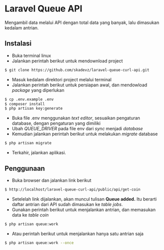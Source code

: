 # Laravel Queue API
Mengambil data melalui API dengan total data yang banyak, lalu dimasukan kedalam antrian.

## Instalasi
* Buka terminal linux
* Jalankan perintah berikut untuk mendownload project
```bash
$ git clone https://github.com/skadevz/laravel-queue-curl-api.git
```
* Masuk kedalam direktori project melalui terminal
* Jalankan perintah berikut untuk persiapan awal, dan mendowload _package_ yang diperlukan
```bash
$ cp .env.example .env
$ composer install
$ php artisan key:generate
```
* Buka file .env menggunakan _text editor_, sesuaikan pengaturan database, dengan pengaturan yang dimiliki
* Ubah *QUEUE_DRIVER* pada file env dari *sync* menjadi *database*
* Kemudian jalankan perintah berikut untuk melakukan _migrate_ database
```bash
$ php artisan migrate
```
* Terkahir, jalankan aplikasi.


## Penggunaan
* Buka browser dan jalankan link berikut
```bash
$ http://localhost/laravel-queue-curl-api/public/api/get-coin
```
* Setelelah link dijalankan, akan muncul tulisan **Queue added.** Itu berarti daftar antrian dari API sudah dimasukan ke _table jobs_.
* Gunakan perintah berikut untuk menjalankan antrian, dan memasukan data ke _table coin_
```bash
$ php artisan queue:work
```
* Atau perintah berikut untuk menjalankan hanya satu antrian saja
```bash
$ php artisan queue:work --once
```
